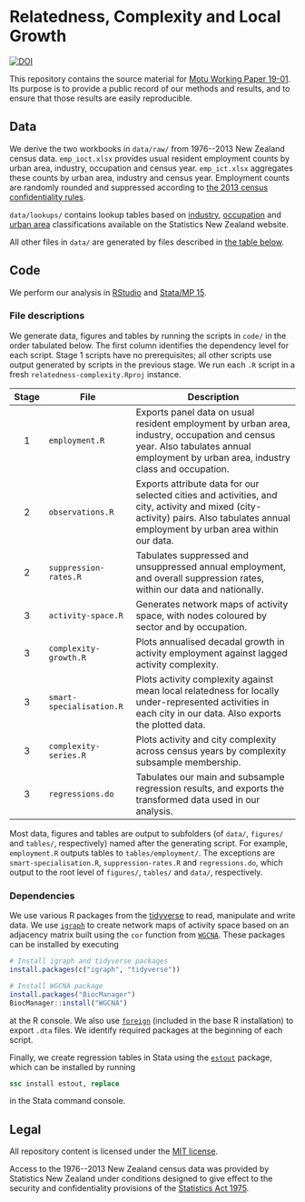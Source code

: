 # Relatedness, Complexity and Local Growth

[![DOI](https://zenodo.org/badge/174050338.svg)](https://zenodo.org/badge/latestdoi/174050338)

This repository contains the source material for [Motu Working Paper 19-01][wp-url].
Its purpose is to provide a public record of our methods and results, and to ensure that those results are easily reproducible.

## Data

We derive the two workbooks in `data/raw/` from 1976--2013 New Zealand census data.
`emp_ioct.xlsx` provides usual resident employment counts by urban area, industry, occupation and census year. 
`emp_ict.xlsx` aggregates these counts by urban area, industry and census year.
Employment counts are randomly rounded and suppressed according to [the 2013 census confidentiality rules](http://archive.stats.govt.nz/Census/2013-census/methodology/confidentiality-how-applied).

`data/lookups/` contains lookup tables based on [industry](http://archive.stats.govt.nz/methods/classifications-and-standards/classification-related-stats-standards/industrial-classification.aspx), [occupation](http://archive.stats.govt.nz/methods/classifications-and-standards/classification-related-stats-standards/occupation.aspx) and [urban area](http://archive.stats.govt.nz/methods/classifications-and-standards/classification-related-stats-standards/urban-area.aspx) classifications available on the Statistics New Zealand website.

All other files in `data/` are generated by files described in [the table below](#file-descriptions).

## Code

We perform our analysis in [RStudio](https://www.rstudio.com/) and [Stata/MP 15](https://www.stata.com/statamp/).

### File descriptions

We generate data, figures and tables by running the scripts in `code/` in the order tabulated below.
The first column identifies the dependency level for each script.
Stage 1 scripts have no prerequisites; all other scripts use output generated by scripts in the previous stage.
We run each `.R` script in a fresh `relatedness-complexity.Rproj` instance.

Stage | File | Description
:---:| --- | ---
1 | `employment.R` | Exports panel data on usual resident employment by urban area, industry, occupation and census year. Also tabulates annual employment by urban area, industry class and occupation.
2 | `observations.R` | Exports attribute data for our selected cities and activities, and city, activity and mixed (city-activity) pairs. Also tabulates annual employment by urban area within our data.
2 | `suppression-rates.R` | Tabulates suppressed and unsuppressed annual employment, and overall suppression rates, within our data and nationally.
3 | `activity-space.R` | Generates network maps of activity space, with nodes coloured by sector and by occupation.
3 | `complexity-growth.R` | Plots annualised decadal growth in activity employment against lagged activity complexity.
3 | `smart-specialisation.R` | Plots activity complexity against mean local relatedness for locally under-represented activities in each city in our data. Also exports the plotted data.
3 | `complexity-series.R` | Plots activity and city complexity across census years by complexity subsample membership.
3 | `regressions.do` | Tabulates our main and subsample regression results, and exports the transformed data used in our analysis.

Most data, figures and tables are output to subfolders (of `data/`, `figures/` and `tables/`, respectively) named after the generating script.
For example, `employment.R` outputs tables to `tables/employment/`.
The exceptions are `smart-specialisation.R`, `suppression-rates.R` and `regressions.do`, which output to the root level of `figures/`, `tables/` and `data/`, respectively.

### Dependencies

We use various R packages from the [tidyverse](https://www.tidyverse.org/) to read, manipulate and write data.
We use [`igraph`](http://igraph.org/r/) to create network maps of activity space based on an adjacency matrix built using the `cor` function from [`WGCNA`](https://cran.r-project.org/package=WGCNA).
These packages can be installed by executing

```r
# Install igraph and tidyverse packages
install.packages(c("igraph", "tidyverse"))

# Install WGCNA package
install.packages("BiocManager")
BiocManager::install("WGCNA")
```

at the R console.
We also use [`foreign`](https://cran.r-project.org/package=foreign) (included in the base R installation) to export `.dta` files.
We identify required packages at the beginning of each script.

Finally, we create regression tables in Stata using the [`estout`](http://repec.sowi.unibe.ch/stata/estout/) package, which can be installed by running

```stata
ssc install estout, replace
```

in the Stata command console.

## Legal

All repository content is licensed under the [MIT license](https://github.com/moturesearch/relatedness-complexity/blob/master/LICENSE).

Access to the 1976--2013 New Zealand census data was provided by Statistics New Zealand under conditions designed to give effect to the security and confidentiality provisions of the [Statistics Act 1975](http://www.legislation.govt.nz/act/public/1975/0001/latest/DLM430705.html).

[wp-url]: https://motu.nz/our-work/urban-and-regional/regions/relatedness-complexity-and-local-growth
